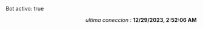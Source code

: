 <p>Bot activo: true</p>
<p align="right"><i>ultima coneccion</i> : <b>12/29/2023, 2:52:06 AM</b></p>

